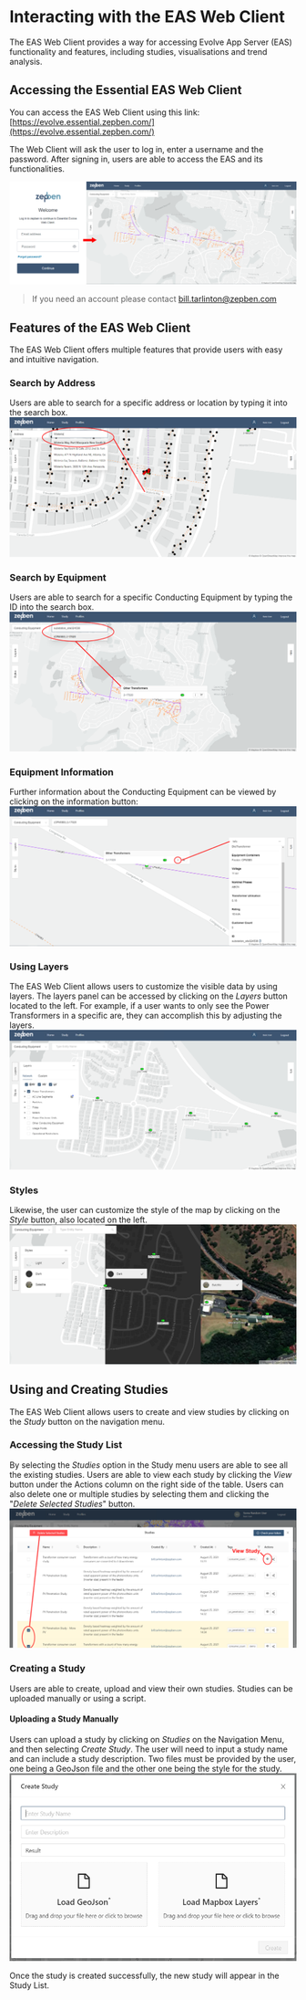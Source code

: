 # Interacting with the EAS Web Client

The EAS Web Client provides a way for accessing Evolve App Server (EAS) functionality and features, including studies,
visualisations and trend analysis.

## Accessing the Essential EAS Web Client
You can access the EAS Web Client using this link: [https://evolve.essential.zepben.com/](https://evolve.essential.zepben.com/)

The Web Client will ask the user to log in, enter a username and the password. After signing in, users are able to access 
the EAS and its functionalities.

![Authentication Window and Map](images/img_map.png)
> If you need an account please contact bill.tarlinton@zepben.com
## Features of the EAS Web Client

The EAS Web Client offers multiple features that provide users with easy and intuitive navigation.
### Search by Address
Users are able to search for a specific address or location by typing it into the search box.
![Searching Address Feature](images/img_searchad.png)

### Search by Equipment
Users are able to search for a specific Conducting Equipment by typing the ID into the search box.
![Searching Conducting Equipment](images/img_searcheq.png)

### Equipment Information
Further information about the Conducting Equipment can be viewed by clicking on the information button:
![Information Window](images/img_info.png)

### Using Layers
The EAS Web Client allows users to customize the visible data by using layers. The layers panel can be accessed by 
clicking on the _Layers_ button located to the left. For example, if a user wants to only see the Power 
Transformers in a specific are, they can accomplish this by adjusting the layers.
![Layers](images/img_layers.png)

### Styles
Likewise, the user can customize the style of the map by clicking on the _Style_ button, also located on the left.
![Map Style](images/img_style.png)

## Using and Creating Studies
The EAS Web Client allows users to create and view studies by clicking on the _Study_ button on the navigation menu.

### Accessing the Study List
By selecting the _Studies_ option in the Study menu users are able to see all the existing studies.
Users are able to view each study by clicking the _View_ button under the Actions column on the right side of the table.
Users can also delete one or multiple studies by selecting them and clicking the "_Delete Selected Studies_" button. 
![Studies List](images/img_studies.png)

### Creating a Study
Users are able to create, upload and view their own studies. Studies can be uploaded manually or using a script.

#### Uploading a Study Manually
Users can upload a study by clicking on _Studies_ on the Navigation Menu, and then selecting _Create Study_. The user will need to input a study name
and can include a study description. Two files must be provided by the user, one being a GeoJson file and the other one 
being the style for the study.
![Create a Study Window](images/img_create_study.png)

Once the study is created successfully, the new study will appear in the Study List.